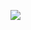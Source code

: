 
![](http://www.plantuml.com/plantuml/proxy?cache=no&src=https://raw.githubusercontent.com/oleksandrblazhko/ai204-palona/laboratory-work-7/2-SoftwareDesign/2.7-PlantUML/UML-UseCase.puml)
